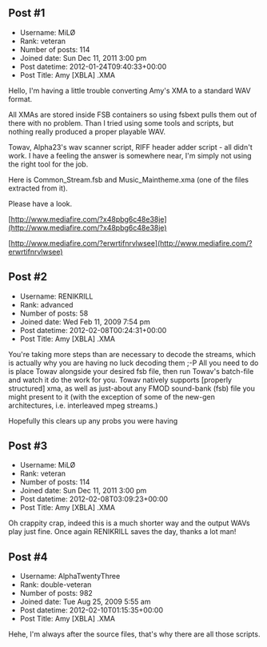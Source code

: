 ## Post #1
- Username: MiLØ
- Rank: veteran
- Number of posts: 114
- Joined date: Sun Dec 11, 2011 3:00 pm
- Post datetime: 2012-01-24T09:40:33+00:00
- Post Title: Amy [XBLA] .XMA

Hello, I'm having a little trouble converting Amy's XMA to a standard WAV format. 

All XMAs are stored inside FSB containers so using fsbext pulls them out of there with no problem. Than I tried using some tools and scripts, but nothing really produced a proper playable WAV. 

Towav, Alpha23's wav scanner script, RIFF header adder script - all didn't work. I have a feeling the answer is somewhere near, I'm simply not using the right tool for the job. 

Here is Common_Stream.fsb and Music_Maintheme.xma (one of the files extracted from it). 

Please have a look.

[http://www.mediafire.com/?x48pbg6c48e38je](http://www.mediafire.com/?x48pbg6c48e38je)

[http://www.mediafire.com/?erwrtifnrvlwsee](http://www.mediafire.com/?erwrtifnrvlwsee)
## Post #2
- Username: RENIKRILL
- Rank: advanced
- Number of posts: 58
- Joined date: Wed Feb 11, 2009 7:54 pm
- Post datetime: 2012-02-08T00:24:31+00:00
- Post Title: Amy [XBLA] .XMA

You're taking more steps than are necessary to decode the streams, which is actually why you are having no luck decoding them ;-P
All you need to do is place Towav alongside your desired fsb file, then run Towav's batch-file and watch it do the work for you.
Towav natively supports [properly structured] xma, as well as just-about any FMOD sound-bank (fsb) file you might present to it (with the exception of some of the new-gen architectures, i.e. interleaved mpeg streams.)

Hopefully this clears up any probs you were having
## Post #3
- Username: MiLØ
- Rank: veteran
- Number of posts: 114
- Joined date: Sun Dec 11, 2011 3:00 pm
- Post datetime: 2012-02-08T03:09:23+00:00
- Post Title: Amy [XBLA] .XMA

Oh crappity crap, indeed this is a much shorter way and the output WAVs play just fine.
Once again RENIKRILL saves the day, thanks a lot man!
## Post #4
- Username: AlphaTwentyThree
- Rank: double-veteran
- Number of posts: 982
- Joined date: Tue Aug 25, 2009 5:55 am
- Post datetime: 2012-02-10T01:15:35+00:00
- Post Title: Amy [XBLA] .XMA

Hehe, I'm always after the source files, that's why there are all those scripts.
